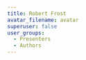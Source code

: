 ```yaml
---
title: Robert Frost
avatar_filename: avatar
superuser: false
user_groups:
  - Presenters
  - Authors
---
```

